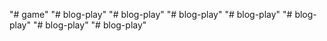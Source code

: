 "# game" 
"# blog-play" 
"# blog-play" 
"# blog-play" 
"# blog-play" 
"# blog-play" 
"# blog-play" 
"# blog-play" 
